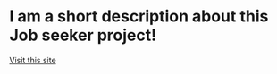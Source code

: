 ﻿<h1>I am a short description about this Job seeker project!</h1>
 <a href="https://app.netlify.com/sites/ph-job-seeker-project/settings/general">Visit this site</a>

